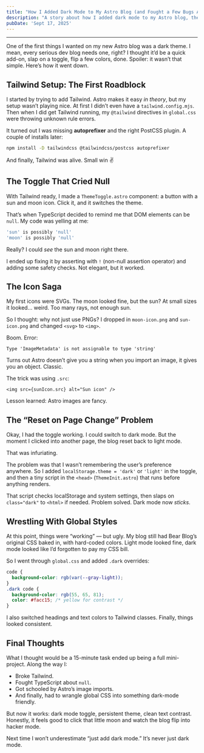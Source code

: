 ```yaml
---
title: "How I Added Dark Mode to My Astro Blog (and Fought a Few Bugs Along the Way)"
description: "A story about how I added dark mode to my Astro blog, the unexpected bugs I ran into, and how I fixed them."
pubDate: 'Sept 17, 2025'
---
```


---

One of the first things I wanted on my new Astro blog was a dark theme. I mean, every serious dev blog needs one, right? I thought it’d be a quick add-on, slap on a toggle, flip a few colors, done. Spoiler: it wasn’t that simple. Here’s how it went down.

## Tailwind Setup: The First Roadblock

I started by trying to add Tailwind. Astro makes it easy *in theory*, but my setup wasn’t playing nice. At first I didn’t even have a `tailwind.config.mjs`. Then when I did get Tailwind running, my `@tailwind` directives in `global.css` were throwing unknown rule errors.

It turned out I was missing **autoprefixer** and the right PostCSS plugin. A couple of installs later:

```bash
npm install -D tailwindcss @tailwindcss/postcss autoprefixer
```

And finally, Tailwind was alive. Small win ✌️

## The Toggle That Cried Null

With Tailwind ready, I made a `ThemeToggle.astro` component: a button with a sun and moon icon. Click it, and it switches the theme.

That’s when TypeScript decided to remind me that DOM elements can be `null`. My code was yelling at me:

```ts
'sun' is possibly 'null'
'moon' is possibly 'null'
```

Really? I could *see* the sun and moon right there.

I ended up fixing it by asserting with `!` (non-null assertion operator) and adding some safety checks. Not elegant, but it worked.

## The Icon Saga

My first icons were SVGs. The moon looked fine, but the sun? At small sizes it looked… weird. Too many rays, not enough sun.

So I thought: why not just use PNGs? I dropped in `moon-icon.png` and `sun-icon.png` and changed `<svg>` to `<img>`.

Boom. Error:

```
Type 'ImageMetadata' is not assignable to type 'string'
```

Turns out Astro doesn’t give you a string when you import an image, it gives you an object. Classic.

The trick was using `.src`:

```astro
<img src={sunIcon.src} alt="Sun icon" />
```

Lesson learned: Astro images are fancy.

## The “Reset on Page Change” Problem

Okay, I had the toggle working. I could switch to dark mode. But the moment I clicked into another page, the blog reset back to light mode.

That was infuriating.

The problem was that I wasn’t remembering the user’s preference anywhere. So I added `localStorage.theme = 'dark'` or `'light'` in the toggle, and then a tiny script in the `<head>` (`ThemeInit.astro`) that runs before anything renders.

That script checks localStorage and system settings, then slaps on `class="dark"` to `<html>` if needed. Problem solved. Dark mode now *sticks*.

## Wrestling With Global Styles

At this point, things were “working” — but ugly. My blog still had Bear Blog’s original CSS baked in, with hard-coded colors. Light mode looked fine, dark mode looked like I’d forgotten to pay my CSS bill.

So I went through `global.css` and added `.dark` overrides:

```css
code {
  background-color: rgb(var(--gray-light));
}
.dark code {
  background-color: rgb(55, 65, 81);
  color: #facc15; /* yellow for contrast */
}
```

I also switched headings and text colors to Tailwind classes. Finally, things looked consistent.

## Final Thoughts

What I thought would be a 15-minute task ended up being a full mini-project. Along the way I:

* Broke Tailwind.
* Fought TypeScript about `null`.
* Got schooled by Astro’s image imports.
* And finally, had to wrangle global CSS into something dark-mode friendly.

But now it works: dark mode toggle, persistent theme, clean text contrast. Honestly, it feels good to click that little moon and watch the blog flip into hacker mode.

Next time I won’t underestimate “just add dark mode.” It’s never just dark mode.